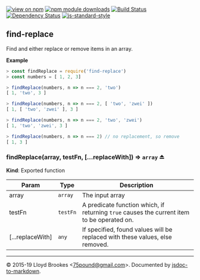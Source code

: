 [![view on npm](http://img.shields.io/npm/v/find-replace.svg)](https://www.npmjs.org/package/find-replace)
[![npm module downloads](http://img.shields.io/npm/dt/find-replace.svg)](https://www.npmjs.org/package/find-replace)
[![Build Status](https://travis-ci.org/75lb/find-replace.svg?branch=master)](https://travis-ci.org/75lb/find-replace)
[![Dependency Status](https://david-dm.org/75lb/find-replace.svg)](https://david-dm.org/75lb/find-replace)
[![js-standard-style](https://img.shields.io/badge/code%20style-standard-brightgreen.svg)](https://github.com/feross/standard)

<a name="module_find-replace"></a>

## find-replace
Find and either replace or remove items in an array.

**Example**  
```js
> const findReplace = require('find-replace')
> const numbers = [ 1, 2, 3]

> findReplace(numbers, n => n === 2, 'two')
[ 1, 'two', 3 ]

> findReplace(numbers, n => n === 2, [ 'two', 'zwei' ])
[ 1, [ 'two', 'zwei' ], 3 ]

> findReplace(numbers, n => n === 2, 'two', 'zwei')
[ 1, 'two', 'zwei', 3 ]

> findReplace(numbers, n => n === 2) // no replacement, so remove
[ 1, 3 ]
```
<a name="exp_module_find-replace--findReplace"></a>

### findReplace(array, testFn, [...replaceWith]) ⇒ <code>array</code> ⏏
**Kind**: Exported function  

| Param | Type | Description |
| --- | --- | --- |
| array | <code>array</code> | The input array |
| testFn | <code>testFn</code> | A predicate function which, if returning `true` causes the current item to be operated on. |
| [...replaceWith] | <code>any</code> | If specified, found values will be replaced with these values, else removed. |


* * *

&copy; 2015-19 Lloyd Brookes \<75pound@gmail.com\>. Documented by [jsdoc-to-markdown](https://github.com/jsdoc2md/jsdoc-to-markdown).
